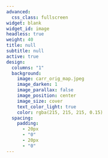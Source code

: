 ```yaml
---
advanced:
  css_class: fullscreen
widget: blank
widget_id: image
headless: true
weight: 40
title: null
subtitle: null
active: true
design:
  columns: "1"
  background:
    image: carr_orig_map.jpeg
    image_darken: 1
    image_parallax: false
    image_position: center
    image_size: cover
    text_color_light: true
    color: rgba(215, 215, 215, 0.15)
  spacing:
    padding:
      - 20px
      - "0"
      - 20px
      - "0"
---
```

